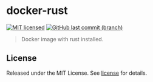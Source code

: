 # docker-rust

[![MIT licensed](https://img.shields.io/badge/license-MIT-blue.svg)](https://opensource.org/licenses/MIT)
[![GitHub last commit (branch)](https://img.shields.io/github/last-commit/wolffaxn/docker-rust/main.svg)](https://github.com/wolffaxn/docker-rust)

> Docker image with rust installed.

## License

Released under the MIT License. See [license](LICENSE.md) for details.
